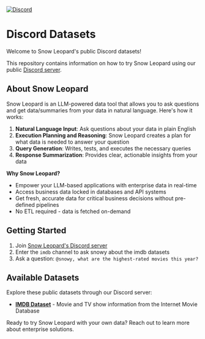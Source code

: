 [![Discord](https://img.shields.io/discord/1379929746875617413?logo=discord&logoColor=white)](https://discord.gg/WGAyr8NpEX)

# Discord Datasets

Welcome to Snow Leopard's public Discord datasets!

This repository contains information on how to try Snow Leopard using our public [Discord server](https://discord.gg/WGAyr8NpEX).


## About Snow Leopard

Snow Leopard is an LLM-powered data tool that allows you to ask questions and get data/summaries from your data in natural language. Here's how it works:

1. **Natural Language Input**: Ask questions about your data in plain English
2. **Execution Planning and Reasoning**: Snow Leopard creates a plan for what data is needed to answer your question
3. **Query Generation**: Writes, tests, and executes the necessary queries
4. **Response Summarization**: Provides clear, actionable insights from your data

**Why Snow Leopard?**
- Empower your LLM-based applications with enterprise data in real-time
- Access business data locked in databases and API systems
- Get fresh, accurate data for critical business decisions without pre-defined pipelines
- No ETL required - data is fetched on-demand

## Getting Started

1. Join [Snow Leopard's Discord server](https://discord.gg/WGAyr8NpEX)
2. Enter the `imdb` channel to ask snowy about the imdb datasets
3. Ask a question: `@snowy, what are the highest-rated movies this year?`
## Available Datasets

Explore these public datasets through our Discord server:

- **[IMDB Dataset](./imdb/)** - Movie and TV show information from the Internet Movie Database

Ready to try Snow Leopard with your own data? Reach out to learn more about enterprise solutions.
